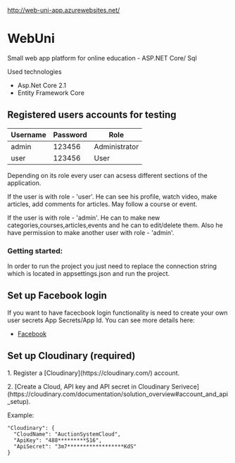 http://web-uni-app.azurewebsites.net/

# WebUni
<p>Small web app platform for online education - ASP.NET Core/ Sql<p>

<p>Used technologies</p>
<ul>
  <li>Asp.Net Core 2.1</li>
  <li>Entity Framework Core</li>
</ul>

## Registered users accounts for testing
| Username        	| Password 	| Role          	|
|-----------------	|----------	|---------------	|
| admin 			| 123456 	| Administrator 	|
| user  			| 123456  	| User          	| 

<p>Depending on its role every user can acsess different sections of the application.</p>

<p>If the user is with role - 'user'. He can see his profile, watch video, make articles, add comments for articles.
Мay follow a course or event.</p>

<p>If the user is with role - 'admin'. He can to make new categories,courses,articles,events and he can to edit/delete them.
Also he have permission to make another user with role - 'admin'.</p>	
	
<h3>Getting started:</h3>
<p>In order to run the project you just need to replace the connection string which is located in appsettings.json and run the project. <p> 

## Set up Facebook login
<p>If you want to have facecbook login functionality is need to create your own user secrets App Secrets/App Id. You can see more details here:</p>
<ul>
  <li><a href="https://docs.microsoft.com/en-us/aspnet/core/security/authentication/social/facebook-logins?view=aspnetcore-2.1&tabs=aspnetcore2x" target="_blank">Facebook</a></li>
</ul>


## Set up Cloudinary (required)
<p>1. Register a [Cloudinary](https://cloudinary.com/) account.</p>
<p>2. [Create a Cloud, API key and API secret in Cloudinary Serivece](https://cloudinary.com/documentation/solution_overview#account_and_api_setup).</p>

Example:
```
"Cloudinary": {
  "CloudName": "AuctionSystemCloud",
  "ApiKey": "488*********516",
  "ApiSecret": "3m7******************KdS"
}
```

